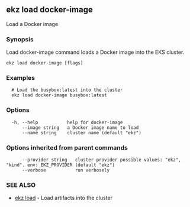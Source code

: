 ## ekz load docker-image

Load a Docker image

### Synopsis

Load docker-image command loads a Docker image into the EKS cluster.

```
ekz load docker-image [flags]
```

### Examples

```
  # Load the busybox:latest into the cluster
  ekz load docker-image busybox:latest

```

### Options

```
  -h, --help           help for docker-image
      --image string   a Docker image name to load
      --name string    cluster name (default "ekz")
```

### Options inherited from parent commands

```
      --provider string   cluster provider possible values: "ekz", "kind". env: EKZ_PROVIDER (default "ekz")
      --verbose           run verbosely
```

### SEE ALSO

* [ekz load](ekz_load.md)	 - Load artifacts into the cluster

